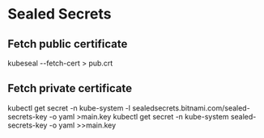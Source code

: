# Sealed Secrets

## Fetch public certificate

kubeseal --fetch-cert > pub.crt

## Fetch private certificate

kubectl get secret -n kube-system -l sealedsecrets.bitnami.com/sealed-secrets-key -o yaml >main.key kubectl get secret -n kube-system sealed-secrets-key -o yaml >>main.key
